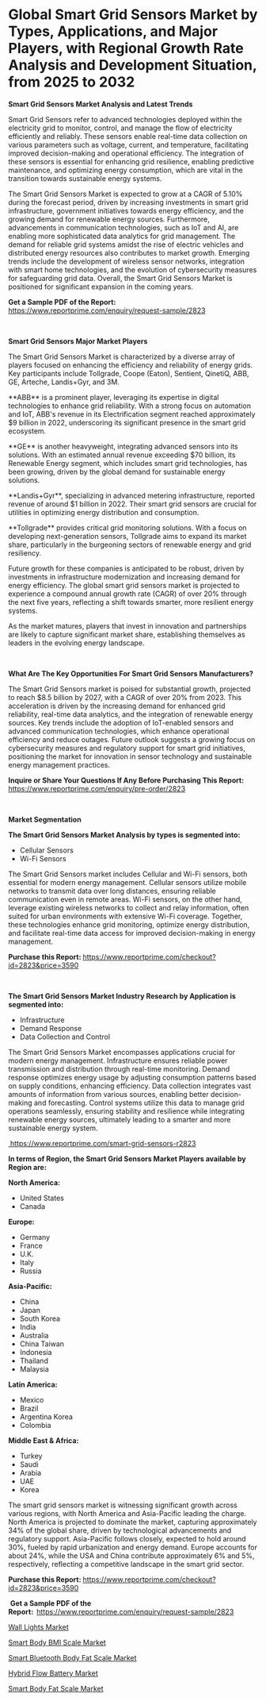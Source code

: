 <p><h1>Global Smart Grid Sensors Market by Types, Applications, and Major Players, with Regional Growth Rate Analysis and Development Situation, from 2025 to 2032</h1></p><p><strong>Smart Grid Sensors Market Analysis and Latest Trends</strong></p>
<p><p>Smart Grid Sensors refer to advanced technologies deployed within the electricity grid to monitor, control, and manage the flow of electricity efficiently and reliably. These sensors enable real-time data collection on various parameters such as voltage, current, and temperature, facilitating improved decision-making and operational efficiency. The integration of these sensors is essential for enhancing grid resilience, enabling predictive maintenance, and optimizing energy consumption, which are vital in the transition towards sustainable energy systems.</p><p>The Smart Grid Sensors Market is expected to grow at a CAGR of 5.10% during the forecast period, driven by increasing investments in smart grid infrastructure, government initiatives towards energy efficiency, and the growing demand for renewable energy sources. Furthermore, advancements in communication technologies, such as IoT and AI, are enabling more sophisticated data analytics for grid management. The demand for reliable grid systems amidst the rise of electric vehicles and distributed energy resources also contributes to market growth. Emerging trends include the development of wireless sensor networks, integration with smart home technologies, and the evolution of cybersecurity measures for safeguarding grid data. Overall, the Smart Grid Sensors Market is positioned for significant expansion in the coming years.</p></p>
<p><strong>Get a Sample PDF of the Report:&nbsp;</strong> <a href="https://www.reportprime.com/enquiry/request-sample/2823?utm_campaign=33&utm_medium=2&utm_source=Github&utm_content=ia&utm_term=18032025&utm_id=smart-grid-sensors">https://www.reportprime.com/enquiry/request-sample/2823</a></p>
<p>&nbsp;</p>
<p><strong>Smart Grid Sensors Major Market Players</strong></p>
<p><p>The Smart Grid Sensors Market is characterized by a diverse array of players focused on enhancing the efficiency and reliability of energy grids. Key participants include Tollgrade, Coope (Eaton), Sentient, QinetiQ, ABB, GE, Arteche, Landis+Gyr, and 3M. </p><p>**ABB** is a prominent player, leveraging its expertise in digital technologies to enhance grid reliability. With a strong focus on automation and IoT, ABB's revenue in its Electrification segment reached approximately $9 billion in 2022, underscoring its significant presence in the smart grid ecosystem.</p><p>**GE** is another heavyweight, integrating advanced sensors into its solutions. With an estimated annual revenue exceeding $70 billion, its Renewable Energy segment, which includes smart grid technologies, has been growing, driven by the global demand for sustainable energy solutions.</p><p>**Landis+Gyr**, specializing in advanced metering infrastructure, reported revenue of around $1 billion in 2022. Their smart grid sensors are crucial for utilities in optimizing energy distribution and consumption.</p><p>**Tollgrade** provides critical grid monitoring solutions. With a focus on developing next-generation sensors, Tollgrade aims to expand its market share, particularly in the burgeoning sectors of renewable energy and grid resiliency.</p><p>Future growth for these companies is anticipated to be robust, driven by investments in infrastructure modernization and increasing demand for energy efficiency. The global smart grid sensors market is projected to experience a compound annual growth rate (CAGR) of over 20% through the next five years, reflecting a shift towards smarter, more resilient energy systems.</p><p>As the market matures, players that invest in innovation and partnerships are likely to capture significant market share, establishing themselves as leaders in the evolving energy landscape.</p></p>
<p>&nbsp;</p>
<p><strong>What Are The Key Opportunities For Smart Grid Sensors Manufacturers?</strong></p>
<p><p>The Smart Grid Sensors market is poised for substantial growth, projected to reach $8.5 billion by 2027, with a CAGR of over 20% from 2023. This acceleration is driven by the increasing demand for enhanced grid reliability, real-time data analytics, and the integration of renewable energy sources. Key trends include the adoption of IoT-enabled sensors and advanced communication technologies, which enhance operational efficiency and reduce outages. Future outlook suggests a growing focus on cybersecurity measures and regulatory support for smart grid initiatives, positioning the market for innovation in sensor technology and sustainable energy management practices.</p></p>
<p><strong>Inquire or Share Your Questions If Any Before Purchasing This Report:</strong> <a href="https://www.reportprime.com/enquiry/pre-order/2823?utm_campaign=33&utm_medium=2&utm_source=Github&utm_content=ia&utm_term=18032025&utm_id=smart-grid-sensors">https://www.reportprime.com/enquiry/pre-order/2823</a></p>
<p>&nbsp;</p>
<p><strong>Market Segmentation</strong></p>
<p><strong>The Smart Grid Sensors Market Analysis by types is segmented into:</strong></p>
<p><ul><li>Cellular Sensors</li><li>Wi-Fi Sensors</li></ul></p>
<p><p>The Smart Grid Sensors market includes Cellular and Wi-Fi sensors, both essential for modern energy management. Cellular sensors utilize mobile networks to transmit data over long distances, ensuring reliable communication even in remote areas. Wi-Fi sensors, on the other hand, leverage existing wireless networks to collect and relay information, often suited for urban environments with extensive Wi-Fi coverage. Together, these technologies enhance grid monitoring, optimize energy distribution, and facilitate real-time data access for improved decision-making in energy management.</p></p>
<p><strong>Purchase this Report:&nbsp;</strong><a href="https://www.reportprime.com/checkout?id=2823&price=3590&utm_campaign=33&utm_medium=2&utm_source=Github&utm_content=ia&utm_term=18032025&utm_id=smart-grid-sensors">https://www.reportprime.com/checkout?id=2823&price=3590</a></p>
<p>&nbsp;</p>
<p><strong>The Smart Grid Sensors Market Industry Research by Application is segmented into:</strong></p>
<p><ul><li>Infrastructure</li><li>Demand Response</li><li>Data Collection and Control</li></ul></p>
<p><p>The Smart Grid Sensors Market encompasses applications crucial for modern energy management. Infrastructure ensures reliable power transmission and distribution through real-time monitoring. Demand response optimizes energy usage by adjusting consumption patterns based on supply conditions, enhancing efficiency. Data collection integrates vast amounts of information from various sources, enabling better decision-making and forecasting. Control systems utilize this data to manage grid operations seamlessly, ensuring stability and resilience while integrating renewable energy sources, ultimately leading to a smarter and more sustainable energy system.</p></p>
<p><a href="https://www.reportprime.com/smart-grid-sensors-r2823?utm_campaign=33&utm_medium=2&utm_source=Github&utm_content=ia&utm_term=18032025&utm_id=smart-grid-sensors">&nbsp;https://www.reportprime.com/smart-grid-sensors-r2823</a></p>
<p><strong>In terms of Region, the Smart Grid Sensors Market Players available by Region are:</strong></p>
<p>
    <p> <strong> North America: </strong>
        <ul>
            <li>United States</li>
            <li>Canada</li>
        </ul>
        </p> 
    <p> <strong> Europe: </strong>
        <ul>
            <li>Germany</li>
            <li>France</li>
            <li>U.K.</li>
            <li>Italy</li>
            <li>Russia</li>
        </ul>
        </p> 
    <p> <strong> Asia-Pacific: </strong>
        <ul>
            <li>China</li>
            <li>Japan</li>
            <li>South Korea</li>
            <li>India</li>
            <li>Australia</li>
            <li>China Taiwan</li>
            <li>Indonesia</li>
            <li>Thailand</li>
            <li>Malaysia</li>
        </ul>
        </p> 
    <p> <strong> Latin America: </strong>
        <ul>
            <li>Mexico</li>
            <li>Brazil</li>
            <li>Argentina Korea</li>
            <li>Colombia</li>
        </ul>
        </p> 
    <p> <strong> Middle East & Africa: </strong>
        <ul>
            <li>Turkey</li>
            <li>Saudi</li>
            <li>Arabia</li>
            <li>UAE</li>
            <li>Korea</li>
        </ul>
    </p>
    </p>
<p><p>The smart grid sensors market is witnessing significant growth across various regions, with North America and Asia-Pacific leading the charge. North America is projected to dominate the market, capturing approximately 34% of the global share, driven by technological advancements and regulatory support. Asia-Pacific follows closely, expected to hold around 30%, fueled by rapid urbanization and energy demand. Europe accounts for about 24%, while the USA and China contribute approximately 6% and 5%, respectively, reflecting a competitive landscape in the smart grid sector.</p></p>
<p><strong>Purchase this Report: </strong><a href="https://www.reportprime.com/checkout?id=2823&price=3590&utm_campaign=33&utm_medium=2&utm_source=Github&utm_content=ia&utm_term=18032025&utm_id=smart-grid-sensors">https://www.reportprime.com/checkout?id=2823&price=3590</a></p>
<p>&nbsp;<strong>Get a Sample PDF of the Report:&nbsp;&nbsp;</strong><a href="https://www.reportprime.com/enquiry/request-sample/2823?utm_campaign=33&utm_medium=2&utm_source=Github&utm_content=ia&utm_term=18032025&utm_id=smart-grid-sensors">https://www.reportprime.com/enquiry/request-sample/2823</a></p>
<p><strong></strong></p>
<p><p><a href="https://github.com/antonioc6hal/Market-Research-Report-List-1/blob/main/wall-lights-market.md?utm_campaign=33&utm_medium=2&utm_source=Github&utm_content=ia&utm_term=18032025&utm_id=smart-grid-sensors">Wall Lights Market</a></p><p><a href="https://github.com/OlenFleming68/Market-Research-Report-List-1/blob/main/smart-body-bmi-scale-market.md?utm_campaign=33&utm_medium=2&utm_source=Github&utm_content=ia&utm_term=18032025&utm_id=smart-grid-sensors">Smart Body BMI Scale Market</a></p><p><a href="https://github.com/rodinayygacklezi/Market-Research-Report-List-1/blob/main/smart-bluetooth-body-fat-scale-market.md?utm_campaign=33&utm_medium=2&utm_source=Github&utm_content=ia&utm_term=18032025&utm_id=smart-grid-sensors">Smart Bluetooth Body Fat Scale Market</a></p><p><a href="https://github.com/hammelximalschid/Market-Research-Report-List-1/blob/main/hybrid-flow-battery-market.md?utm_campaign=33&utm_medium=2&utm_source=Github&utm_content=ia&utm_term=18032025&utm_id=smart-grid-sensors">Hybrid Flow Battery Market</a></p><p><a href="https://github.com/lindaopodray/Market-Research-Report-List-1/blob/main/smart-body-fat-scale-market.md?utm_campaign=33&utm_medium=2&utm_source=Github&utm_content=ia&utm_term=18032025&utm_id=smart-grid-sensors">Smart Body Fat Scale Market</a></p></p>